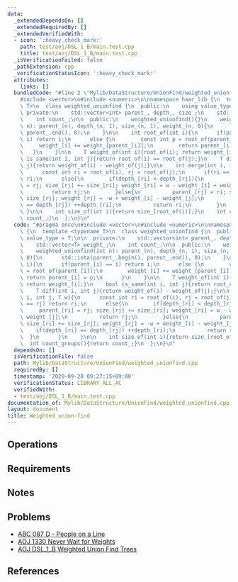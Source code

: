 ```yaml
---
data:
  _extendedDependsOn: []
  _extendedRequiredBy: []
  _extendedVerifiedWith:
  - icon: ':heavy_check_mark:'
    path: test/aoj/DSL_1_B/main.test.cpp
    title: test/aoj/DSL_1_B/main.test.cpp
  _isVerificationFailed: false
  _pathExtension: cpp
  _verificationStatusIcon: ':heavy_check_mark:'
  attributes:
    links: []
  bundledCode: "#line 2 \"Mylib/DataStructure/UnionFind/weighted_unionfind.cpp\"\n\
    #include <vector>\n#include <numeric>\n\nnamespace haar_lib {\n  template <typename\
    \ T>\n  class weighted_unionfind {\n  public:\n    using value_type = T;\n\n \
    \ private:\n    std::vector<int> parent_, depth_, size_;\n    std::vector<T> weight_;\n\
    \    int count_;\n\n  public:\n    weighted_unionfind(){}\n    weighted_unionfind(int\
    \ n): parent_(n), depth_(n, 1), size_(n, 1), weight_(n, 0){\n      std::iota(parent_.begin(),\
    \ parent_.end(), 0);\n    }\n\n    int root_of(int i){\n      if(parent_[i] ==\
    \ i) return i;\n      else {\n        const int p = root_of(parent_[i]);\n   \
    \     weight_[i] += weight_[parent_[i]];\n        return parent_[i] = p;\n   \
    \   }\n    }\n\n    T weight_of(int i){root_of(i); return weight_[i];}\n    bool\
    \ is_same(int i, int j){return root_of(i) == root_of(j);}\n    T diff(int i, int\
    \ j){return weight_of(i) - weight_of(j);}\n\n    int merge(int i, int j, T w){\n\
    \      const int ri = root_of(i), rj = root_of(j);\n      if(ri == rj) return\
    \ ri;\n      else{\n        if(depth_[ri] < depth_[rj]){\n          parent_[ri]\
    \ = rj; size_[rj] += size_[ri]; weight_[ri] = w - weight_[i] + weight_[j];\n \
    \         return rj;\n        }else{\n          parent_[rj] = ri; size_[ri] +=\
    \ size_[rj]; weight_[rj] = -w + weight_[i] - weight_[j];\n          if(depth_[ri]\
    \ == depth_[rj]) ++depth_[ri];\n          return ri;\n        }\n      }\n   \
    \ }\n\n    int size_of(int i){return size_[root_of(i)];}\n    int count_groups(){return\
    \ count_;}\n  };\n}\n"
  code: "#pragma once\n#include <vector>\n#include <numeric>\n\nnamespace haar_lib\
    \ {\n  template <typename T>\n  class weighted_unionfind {\n  public:\n    using\
    \ value_type = T;\n\n  private:\n    std::vector<int> parent_, depth_, size_;\n\
    \    std::vector<T> weight_;\n    int count_;\n\n  public:\n    weighted_unionfind(){}\n\
    \    weighted_unionfind(int n): parent_(n), depth_(n, 1), size_(n, 1), weight_(n,\
    \ 0){\n      std::iota(parent_.begin(), parent_.end(), 0);\n    }\n\n    int root_of(int\
    \ i){\n      if(parent_[i] == i) return i;\n      else {\n        const int p\
    \ = root_of(parent_[i]);\n        weight_[i] += weight_[parent_[i]];\n       \
    \ return parent_[i] = p;\n      }\n    }\n\n    T weight_of(int i){root_of(i);\
    \ return weight_[i];}\n    bool is_same(int i, int j){return root_of(i) == root_of(j);}\n\
    \    T diff(int i, int j){return weight_of(i) - weight_of(j);}\n\n    int merge(int\
    \ i, int j, T w){\n      const int ri = root_of(i), rj = root_of(j);\n      if(ri\
    \ == rj) return ri;\n      else{\n        if(depth_[ri] < depth_[rj]){\n     \
    \     parent_[ri] = rj; size_[rj] += size_[ri]; weight_[ri] = w - weight_[i] +\
    \ weight_[j];\n          return rj;\n        }else{\n          parent_[rj] = ri;\
    \ size_[ri] += size_[rj]; weight_[rj] = -w + weight_[i] - weight_[j];\n      \
    \    if(depth_[ri] == depth_[rj]) ++depth_[ri];\n          return ri;\n      \
    \  }\n      }\n    }\n\n    int size_of(int i){return size_[root_of(i)];}\n  \
    \  int count_groups(){return count_;}\n  };\n}\n"
  dependsOn: []
  isVerificationFile: false
  path: Mylib/DataStructure/UnionFind/weighted_unionfind.cpp
  requiredBy: []
  timestamp: '2020-09-28 09:27:15+09:00'
  verificationStatus: LIBRARY_ALL_AC
  verifiedWith:
  - test/aoj/DSL_1_B/main.test.cpp
documentation_of: Mylib/DataStructure/UnionFind/weighted_unionfind.cpp
layout: document
title: Weighted union-find
---
```


## Operations

## Requirements

## Notes

## Problems

- [ABC 087 D - People on a Line](https://atcoder.jp/contests/abc087/tasks/arc090_b)
- [AOJ 1330 Never Wait for Weights](http://judge.u-aizu.ac.jp/onlinejudge/description.jsp?id=1330)
- [AOJ DSL_1_B Weighted Union Find Trees](http://judge.u-aizu.ac.jp/onlinejudge/description.jsp?id=DSL_1_B)

## References
